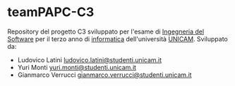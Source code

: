 # teamPAPC-C3

Repository del progetto C3 sviluppato per l'esame di [Ingegneria del Software](http://didattica.cs.unicam.it/doku.php?id=didattica:triennale:ids:ay_2021:main) per il terzo anno di [informatica](http://didattica.cs.unicam.it/doku.php?id=didattica:triennale:main) dell'università [UNICAM](https://www.unicam.it).
Sviluppato da:
- Ludovico Latini ludovico.latini@studenti.unicam.it
- Yuri Monti yuri.monti@studenti.unicam.it
- Gianmarco Verrucci gianmarco.verrucci@studenti.unicam.it
